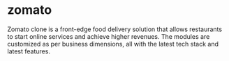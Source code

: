 # zomato
Zomato clone is a front-edge food delivery solution that allows restaurants to start online services and achieve higher revenues. The modules are customized as per business dimensions, all with the latest tech stack and latest features.
